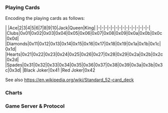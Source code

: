 ### Playing Cards
Encoding the playing cards as follows:

| |Ace|2|3|4|5|6|7|8|9|10|Jack|Queen|King|
|-|-|-|-|-|-|-|-|-|-|-|-|-|-|-|
|Clubs|0x01|0x02|0x03|0x04|0x05|0x06|0x07|0x08|0x09|0x0a|0x0b|0x0c|0x0d|
|Diamonds|0x11|0x12|0x13|0x14|0x15|0x16|0x17|0x18|0x19|0x1a|0x1b|0x1c|0x1d|
|Hearts|0x21|0x22|0x23|0x24|0x25|0x26|0x27|0x28|0x29|0x2a|0x2b|0x2c|0x2d|
|Spades|0x31|0x32|0x33|0x34|0x35|0x36|0x37|0x38|0x39|0x3a|0x3b|0x3c|0x3d|
|Black Joker|0x41
|Red Joker|0x42

See also https://en.wikipedia.org/wiki/Standard_52-card_deck

### Charts

### Game Server & Protocol
